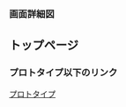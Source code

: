 ### 画面詳細図
## トップページ
### プロトタイプ以下のリンク
[プロトタイプ](https://www.figma.com/file/4VHUOwHOf3CEmHBKpnUY9T/%E3%82%AA%E3%83%AA%E3%82%B8%E3%83%8A%E3%83%AB%E3%82%B5%E3%82%A4%E3%83%88?node-id=0%3A1)
